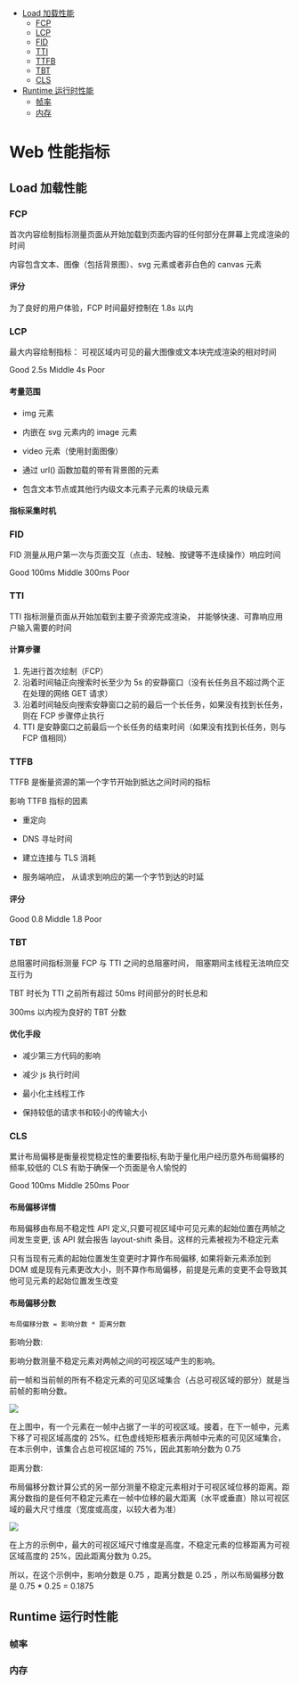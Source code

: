 - [Load 加载性能](./WebIndex.html#Load-加载性能)
  - [FCP](./WebIndex.html#fcp)
  - [LCP](./WebIndex.html#lcp)
  - [FID](./WebIndex.html#fid)
  - [TTI](./WebIndex.html#tti)
  - [TTFB](./WebIndex.html#ttfb)
  - [TBT](./WebIndex.html#tbt)
  - [CLS](./WebIndex.html#cls)
- [Runtime 运行时性能](./WebIndex.html#Runtime-运行时性能)
  - [帧率](./WebIndex.html#帧率)
  - [内存](./WebIndex.html#内存)

# Web 性能指标

## Load 加载性能

### FCP

首次内容绘制指标测量页面从开始加载到页面内容的任何部分在屏幕上完成渲染的时间

内容包含文本、图像（包括背景图）、svg 元素或者非白色的 canvas 元素

#### 评分

为了良好的用户体验，FCP 时间最好控制在 1.8s 以内

### LCP

最大内容绘制指标： 可视区域内可见的最大图像或文本块完成渲染的相对时间

Good 2.5s Middle 4s Poor

#### 考量范围

- img 元素

- 内嵌在 svg 元素内的 image 元素

- video 元素（使用封面图像）

- 通过 url() 函数加载的带有背景图的元素

- 包含文本节点或其他行内级文本元素子元素的块级元素

#### 指标采集时机

### FID

FID 测量从用户第一次与页面交互（点击、轻触、按键等不连续操作）响应时间

Good 100ms Middle 300ms Poor

### TTI

TTI 指标测量页面从开始加载到主要子资源完成渲染， 并能够快速、可靠响应用户输入需要的时间

#### 计算步骤

1. 先进行首次绘制（FCP）
2. 沿着时间轴正向搜索时长至少为 5s 的安静窗口（没有长任务且不超过两个正在处理的网络 GET 请求）
3. 沿着时间轴反向搜索安静窗口之前的最后一个长任务，如果没有找到长任务，则在 FCP 步骤停止执行
4. TTI 是安静窗口之前最后一个长任务的结束时间（如果没有找到长任务，则与 FCP 值相同）

### TTFB

TTFB 是衡量资源的第一个字节开始到抵达之间时间的指标

影响 TTFB 指标的因素

- 重定向

- DNS 寻址时间

- 建立连接与 TLS 消耗

- 服务端响应， 从请求到响应的第一个字节到达的时延

#### 评分

Good 0.8 Middle 1.8 Poor

### TBT

总阻塞时间指标测量 FCP 与 TTI 之间的总阻塞时间， 阻塞期间主线程无法响应交互行为

TBT 时长为 TTI 之前所有超过 50ms 时间部分的时长总和

300ms 以内视为良好的 TBT 分数

#### 优化手段

- 减少第三方代码的影响

- 减少 js 执行时间

- 最小化主线程工作

- 保持较低的请求书和较小的传输大小

### CLS

累计布局偏移是衡量视觉稳定性的重要指标,有助于量化用户经历意外布局偏移的频率,较低的 CLS 有助于确保一个页面是令人愉悦的

Good 100ms Middle 250ms Poor

#### 布局偏移详情

布局偏移由布局不稳定性 API 定义,只要可视区域中可见元素的起始位置在两帧之间发生变更, 该 API 就会报告 layout-shift 条目。这样的元素被视为不稳定元素

只有当现有元素的起始位置发生变更时才算作布局偏移, 如果将新元素添加到 DOM 或是现有元素更改大小，则不算作布局偏移，前提是元素的变更不会导致其他可见元素的起始位置发生改变

#### 布局偏移分数

```
布局偏移分数 = 影响分数 * 距离分数
```

影响分数:

影响分数测量不稳定元素对两帧之间的可视区域产生的影响。

前一帧和当前帧的所有不稳定元素的可见区域集合（占总可视区域的部分）就是当前帧的影响分数。

<img src="https://web-dev.imgix.net/image/tcFciHGuF3MxnTr1y5ue01OGLBn2/BbpE9rFQbF8aU6iXN1U6.png?auto=format"/>

在上图中，有一个元素在一帧中占据了一半的可视区域。接着，在下一帧中，元素下移了可视区域高度的 25%。红色虚线矩形框表示两帧中元素的可见区域集合，在本示例中，该集合占总可视区域的 75%，因此其影响分数为 0.75

距离分数:

布局偏移分数计算公式的另一部分测量不稳定元素相对于可视区域位移的距离。距离分数指的是任何不稳定元素在一帧中位移的最大距离（水平或垂直）除以可视区域的最大尺寸维度（宽度或高度，以较大者为准）

<img src="https://web-dev.imgix.net/image/tcFciHGuF3MxnTr1y5ue01OGLBn2/ASnfpVs2n9winu6mmzdk.png?auto=format"/>

在上方的示例中，最大的可视区域尺寸维度是高度，不稳定元素的位移距离为可视区域高度的 25%，因此距离分数为 0.25。

所以，在这个示例中，影响分数是 0.75 ，距离分数是 0.25 ，所以布局偏移分数是 0.75 \* 0.25 = 0.1875

## Runtime 运行时性能

### 帧率

### 内存
